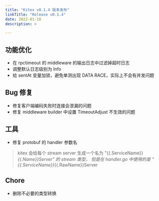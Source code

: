 ```yaml
---
title: "Kitex v0.1.4 版本发布"
linkTitle: "Release v0.1.4"
date: 2022-01-18
description: >

---
```


## 功能优化

* 在 rpctimeout 的 middleware 的输出日志中过滤掉超时日志
* 调整默认日志级别为 Info
* 给 sentAt 变量加锁，避免单测出现 DATA RACE，实际上不会有并发问题

## Bug 修复

* 修复客户端编码失败时连接会泄漏的问题
* 修复 middleware builder 中设置 TimeoutAdjust 不生效的问题


## 工具

* 修复 protobuf 的 handler 参数名
> kitex 会给每个 stream server 生成一个名为 "{{.ServiceName}}_{{.Name}}Server" 的 stream 类型，
> 但是在 handler.go 中使用的是 "{{.ServiceName}}_{{.RawName}}Server

## Chore

* 删除不必要的类型转换
